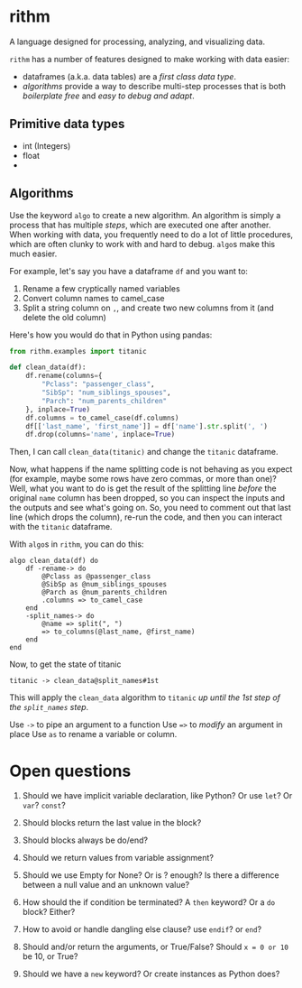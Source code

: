 # rithm
A language designed for processing, analyzing, and visualizing data.

`rithm` has a number of features designed to make working with data easier:
- dataframes (a.k.a. data tables) are a _first class data type_.
- _algorithms_ provide a way to describe multi-step processes that is both _boilerplate free_ and _easy to debug and adapt_.

## Primitive data types

- int (Integers)
- float
-

## Algorithms

Use the keyword `algo` to create a new algorithm. An algorithm is simply a process that has multiple _steps_, which are executed one after another. When working with data, you frequently need to do a lot of little procedures, which are often clunky to work with and hard to debug. `algo`s make this much easier.

For example, let's say you have a dataframe `df` and you want to:

1. Rename a few cryptically named variables
2. Convert column names to camel_case
3. Split a string column on `,`, and create two new columns from it (and delete the old column)

Here's how you would do that in Python using pandas:

```python
from rithm.examples import titanic

def clean_data(df):
    df.rename(columns={
        "Pclass": "passenger_class",
        "SibSp": "num_siblings_spouses",
        "Parch": "num_parents_children"
    }, inplace=True)
    df.columns = to_camel_case(df.columns)
    df[['last_name', 'first_name']] = df['name'].str.split(', ')
    df.drop(columns='name', inplace=True)
```

Then, I can call `clean_data(titanic)`
and change the `titanic` dataframe.

Now, what happens if the name splitting code is not behaving as you expect (for example, maybe some rows have zero commas, or more than one)? Well, what you want to do is get the result of the splitting line _before_ the original `name` column has been dropped, so you can inspect the inputs and the outputs and see what's going on. So, you need to comment out that last line (which drops the column), re-run the code, and then you can interact with the `titanic` dataframe.

With `algo`s in `rithm`, you can do this:

```rithm
algo clean_data(df) do
    df -rename-> do
        @Pclass as @passenger_class
        @SibSp as @num_siblings_spouses
        @Parch as @num_parents_children
        .columns => to_camel_case
    end
    -split_names-> do
        @name => split(", ")
        => to_columns(@last_name, @first_name)
    end
end
```

Now, to get the state of titanic 

`titanic -> clean_data@split_names#1st`

This will apply the `clean_data` algorithm to `titanic` _up until the 1st step of the `split_names` step_.

Use `->` to pipe an argument to a function
Use `=>` to _modify_ an argument in place
Use `as` to rename a variable or column.


# Open questions

1. Should we have implicit variable declaration, like Python? Or use `let`? Or `var`? `const`?

2. Should blocks return the last value in the block?

3. Should blocks always be do/end?

4. Should we return values from variable assignment?

5. Should we use Empty for None? Or is ? enough? Is there a difference between a null value and an unknown value?

6. How should the if condition be terminated? A `then` keyword? Or a `do` block? Either?

7. How to avoid or handle dangling else clause? use `endif`? or `end`?

8. Should and/or return the arguments, or True/False? Should `x = 0 or 10` be 10, or True?

9. Should we have a `new` keyword? Or create instances as Python does?
